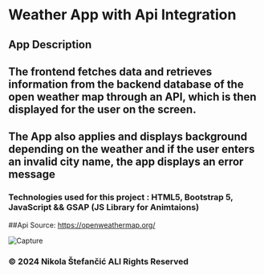 # Weather App with Api Integration 


## App Description

## The frontend fetches data and retrieves information from the backend database of the open weather map through an API, which is then displayed for the user on the screen.
## The App also applies and displays background depending on the weather and if the user enters an invalid city name, the app displays an error message

### Technologies used for this project : HTML5, Bootstrap 5, JavaScript && GSAP (JS Library for Animtaions)

##Api Source: https://openweathermap.org/

![Capture](https://github.com/nstefan55/Weather-App-with-API/assets/121696125/5a4834e2-2cc4-493d-8149-aed0cab669af)



### &copy; 2024 Nikola Štefančić ALl Rights Reserved  

